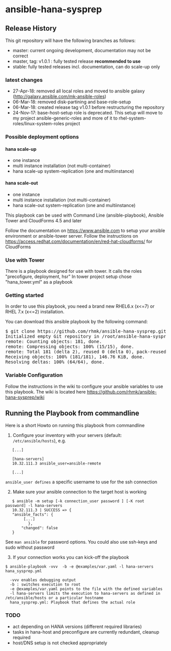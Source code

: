 # ansible-hana-sysprep

## Release History

This git repository will have the following  branches as follows:
- master:  current ongoing development, documentation may not be correct
- master, tag: v1.0.1 : fully tested release **recommended to use**
- stable:  fully tested releases incl. documentation, can do scale-up only

### latest changes

- 27-Apr-18: removed all local roles and moved to ansible galaxy (http://galaxy.ansible.com/mk-ansible-roles)
- 06-Mar-18: removed disk-partining and base-role-setup
- 06-Mar-18: created release tag v1.0.1 before restructuring the repository
- 24-Nov-17: base-host-setup role is deprecated. This setup will move to my project ansible-generic-roles and more of it to rhel-system-roles/linux-system-roles project

### Possible deployment options

#### hana scale-up
- one instance
- multi instance installation (not multi-container)
- hana scale-up system-replication (one and multiinstance)

#### hana scale-out
- one instance
- multi instance installation (not multi-container)
- hana scale-out system-replication (one and multiinstance)

This playbook can be used with Command Line (ansible-playbook), Ansible Tower and CloudForms 4.5 and later

Follow the documentation on https://www.ansible.com to setup your ansible environment or ansible-tower server.
Follow the instructions on https://access.redhat.com/documentation/en/red-hat-cloudforms/ for CloudForms

### Use with Tower
There is a playbook designed for use with tower. It calls the roles "precofigure, deployment, hsr"
In tower project setup chose "hana_tower.yml" as a  playbook

### Getting started
In order to use this playbook, you need a brand new RHEL6.x (x<=7) or RHEL 7.x (x<=2) installation.

You can download this ansible playbook by the following command:
<pre>
$ git clone https://github.com/rhmk/ansible-hana-sysprep.git
Initialized empty Git repository in /root/ansible-hana-sysprep/.git/
remote: Counting objects: 181, done.
remote: Compressing objects: 100% (15/15), done.
remote: Total 181 (delta 2), reused 0 (delta 0), pack-reused 163
Receiving objects: 100% (181/181), 146.76 KiB, done.
Resolving deltas: 100% (64/64), done.
</pre>

### Variable Configuration

Follow the instructions in the wiki to configure your ansible variables to use this playbook.
The wiki is located here https://github.com/rhmk/ansible-hana-sysprep/wiki

## Running the Playbook from commandline

Here is a short Howto on running this playbook from commandline

1. Configure your inventory with your servers (default: `/etc/ansible/hosts`), e.g.
```
   [...]

   [hana-servers]
   10.32.111.3 ansible_user=ansible-remote

   [...]
```
  `ansible_user defines` a specific username to use for the ssh connection

2. Make sure your ansible connection to the target host is working
```
   $ ansible -m setup [-k connection_user password ] [-K root password] -l hana-servers
   10.32.111.3 | SUCCESS => {
   "ansible_facts": {
        [...]
          },
       "changed": false
   }
```
See `man ansible` for password options. You could also use ssh-keys and sudo without password

3. If your connection works you can kick-off the playbook
```
$ ansible-playbook -vvv  -b -e @examples/var.yaml -l hana-servers hana_sysprep.yml

  -vvv enables debugging output
  -b : switches execution to root
  -e @examples/var.yaml points to the file with the defined variables
  -l hana-servers limits the execution to hana-servers as defined in /etc/ansible/hosts or a particular hostname
  hana_sysprep.yml: Playbook that defines the actual role
```


### TODO ###
- act depending on HANA versions (different required libraries)
- tasks in hana-host and preconfigure are currently redundant, cleanup required
- host/DNS setup is not checked appropriately
